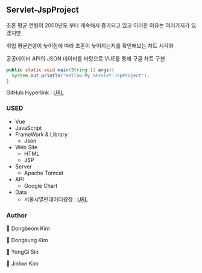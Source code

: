 ## Servlet-JspProject
초혼 평균 연령이 2000년도 부터 게속해서 증가되고 있고 이러한 이유는 여러가지가 있겠지만

취업 평균연령이 늦어짐에 따라 초혼이 늦어지는지를 확인해보는 차트 시각화

공공데이터 API의 JSON 데이터를 바탕으로 VUE를 통해 구글 차트 구현

````JAVA
public static void main(String [] args){
  System.out.println("Hellow My Servlet-JspProject");
}
``````

GitHub Hyperlink : [URL](https://github.com/rlavkgk45/Servlet-JspProject_YourChoice)

### USED
* Vue
* JavaScript
* FrameWork & Library
  * Json
* Web Site
  * HTML
  * JSP
* Server
  * Apache Tomcat
* API
  * Google Chart
* Data
  * 서울시열린데이터광장 : [URL](https://data.seoul.go.kr/)
### Author
👤 Dongbeom Kim

👤 Dongsung Kim

👤 YongGi Sin

👤 Jinhwi Kim
